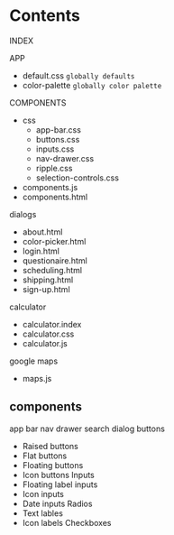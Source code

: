 # Contents

INDEX

APP
- default.css `globally defaults`
- color-palette `globally color palette`

COMPONENTS

- css
	- app-bar.css
	- buttons.css
	- inputs.css
	- nav-drawer.css
	- ripple.css
	- selection-controls.css
- components.js
- components.html

dialogs
- about.html
- color-picker.html
- login.html
- questionaire.html
- scheduling.html
- shipping.html
- sign-up.html

calculator
- calculator.index
- calculator.css
- calculator.js

google maps
- maps.js

## components

app bar
nav drawer
search
dialog
buttons
- Raised buttons
- Flat buttons
- Floating buttons
- Icon buttons
Inputs
- Floating label inputs
- Icon inputs
- Date inputs
Radios
- Text lables
- Icon labels
Checkboxes




















